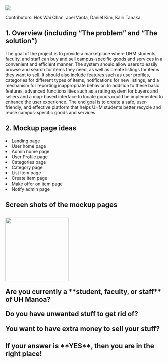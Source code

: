 
<Image src="https://manoa.hawaii.edu/wp/wp-content/uploads/2020/08/visitors-faqs-hero-1024x585.jpg">
  
Contributors: Hok Wai Chan, Joel Vanta, Daniel Kim, Kairi Tanaka
  

<h2> 1. Overview (including “The problem” and “The solution”) </h2>
<p>The goal of the project is to provide a marketplace where UHM students, faculty, and staff can buy and sell campus-specific goods and services in a convenient and efficient manner. The system should allow users to easily browse and search for items they need, as well as create listings for items they want to sell. It should also include features such as user profiles, categories for different types of items, notifications for new listings, and a mechanism for reporting inappropriate behavior. In addition to these basic features, advanced functionalities such as a rating system for buyers and sellers and a map-based interface to locate goods could be implemented to enhance the user experience. The end goal is to create a safe, user-friendly, and effective platform that helps UHM students better recycle and reuse campus-specific goods and services.<p>

<h2> 2. Mockup page ideas </h2>
  <li>Landing page</li>
  <li>User home page</li>
  <li>Admin home page</li>
  <li>User Profile page</li>
  <li>Categories page</li>
  <li>Category page</li>
  <li>List Item page</li>
  <li>Create item page</li>
  <li>Make offer on item page</li>
  <li>Notify admin page</li>


<h2> Screen shots of the mockup pages <h2>
<img width="200px" class="rounded float-start pe-4" src="../image/mockupPage1.png">
  
  
 
<p>Are you currently a **student, faculty, or staff** of UH Manoa?<p>
<p>Do you have unwanted stuff to get rid of?<p>
<p>You want to have extra money to sell your stuff?<p>
<h2>If your answer is **YES**, then you are in the right place!<h2>

